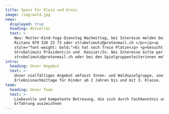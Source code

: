 ```yaml
---
title: Spass für Klein und Gross
image: /img/wald.jpg
news:
  displayed: true
  heading: Aktuelles
  text: >-
    Neu: Mutter-Kind-Yoga Dienstag Nachmittag, bei Interesse melden bei Gina
    Riitano 079 326 23 73 oder strubelimutz@protonmail.ch </p></p><p
    style="font-weight: bold;">Es hat noch freie Plätze</p> <p>Gesucht:
    Strubelimutz Präsident/in und  Kassier/In. Bei Interesse bitte per E-Mail an
    strubelimutz@protonmail.ch oder bei den Spielgruppenleiterinnen melden</p>
intro:
  heading: Unser Angebot
  text: >-
    Unser vielfältiges Angebot umfasst Innen- und Waldspielgruppe, sowie
    Erlebnisnachmittage für Kinder ab 2 Jahren bis und mit 3. Klasse.
team:
  heading: Unser Team
  text: >-
    Liebevolle und kompetente Betreuung, die sich durch Fachkenntnis und
    Erfahrung auszeichnen
---
```


